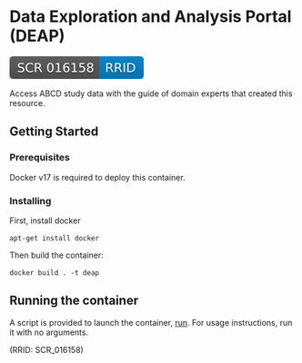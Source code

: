 # Data Exploration and Analysis Portal (DEAP)

[![RRID:SCR_016158](/images/rrid.svg)](https://scicrunch.org/resolver/SCR_016158)

Access ABCD study data with the guide of domain experts that created this resource. 

## Getting Started

### Prerequisites
Docker v17 is required to deploy this container.

### Installing

First, install docker

```
apt-get install docker
```

Then build the container:

```
docker build . -t deap
```

## Running the container

A script is provided to launch the container, [run](https://github.com/ABCD-STUDY/DEAP/blob/master/run).  For usage instructions, run it with no arguments.

(RRID: SCR_016158)

